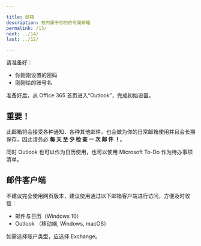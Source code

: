 ```yaml
---

title: 邮箱
description: 校内属于你的的专属邮箱
permalink: /13/
next: ../14/
last: ../12/

---
```


请准备好：

- 你刚刚设置的密码
- 刚刚给的账号名

准备好后，从 Office 365 首页进入“Outlook”，完成初始设置。

## 重要！

此邮箱将会接受各种通知、各种其他邮件，也会做为你的日常邮箱使用并且会长期保存，因此请务必 **每 天 至 少 检 查 一 次 邮 件 ！**。

<!-- 我打字带空格.png -->

同时 Outlook 也可以作为日历使用，也可以使用 Microsoft To-Do 作为待办事项清单。

## 邮件客户端

不建议完全使用网页版本，建议使用通过以下邮箱客户端进行访问，方便及时收信：

- 邮件与日历（Windows 10）
- Outlook （移动端, Windows, macOS）

如需选择账户类型，应选择 Exchange。

